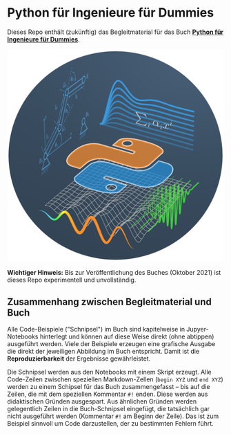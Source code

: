 # Python für Ingenieure für Dummies


Dieses Repo enthält (zukünftig) das Begleitmaterial für das Buch **[Python für Ingenieure für Dummies](https://www.wiley-vch.de/de?option=com_eshop&view=product&isbn=9783527717675)**.


[![Cover-Ausschnitt: Python für Ingenieure für Dummies](img/cover_round.png "Python für Ingenieure für Dummies")](https://www.wiley-vch.de/de?option=com_eshop&view=product&isbn=9783527717675)


**Wichtiger Hinweis:** Bis zur Veröffentlichung des Buches (Oktober 2021) ist dieses Repo experimentell und unvollständig.



## Zusammenhang zwischen Begleitmaterial und Buch

Alle Code-Beispiele ("Schnipsel") im Buch sind kapitelweise in Jupyer-Notebooks hinterlegt und können auf diese Weise direkt (ohne abtippen) ausgeführt werden. Viele der Beispiele erzeugen eine grafische Ausgabe die direkt der jeweiligen Abbildung im Buch entspricht. Damit ist die **Reproduzierbarkeit** der Ergebnisse gewährleistet.

Die Schnipsel werden aus den Notebooks mit einem Skript erzeugt. Alle Code-Zeilen zwischen speziellen Markdown-Zellen (`begin XYZ` und `end XYZ`) werden zu einem Schipsel für das Buch zusammengefasst – bis auf die Zeilen, die mit  dem speziellen Kommentar `#!` enden. Diese werden aus didaktischen Gründen ausgespart. Aus ähnlichen Gründen werden gelegentlich Zeilen in die Buch-Schnipsel eingefügt, die tatsächlich gar nicht ausgeführt werden (Kommentar `#!` am Beginn der Zeile). Das ist zum Beispiel sinnvoll um Code darzustellen, der zu bestimmten Fehlern führt.

